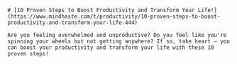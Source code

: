 
    # [10 Proven Steps to Boost Productivity and Transform Your Life!](https://www.mindhaste.com/t/productivity/10-proven-steps-to-boost-productivity-and-transform-your-life-444)

    Are you feeling overwhelmed and unproductive? Do you feel like you're spinning your wheels but not getting anywhere? If so, take heart – you can boost your productivity and transform your life with these 10 proven steps!
    